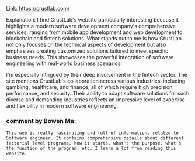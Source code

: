 Link: https://crustlab.com/

Explanation:
I find CrustLab's website particularly interesting because it highlights a modern software development company's comprehensive services, ranging from mobile app development and web development to blockchain and fintech solutions. What stands out to me is how CrustLab not only focuses on the technical aspects of development but also emphasizes creating customized solutions tailored to meet specific business needs. This showcases the powerful integration of software engineering with real-world business scenarios.

I'm especially intrigued by their deep involvement in the fintech sector. The site mentions CrustLab's collaboration across various industries, including gambling, healthcare, and finance, all of which require high precision, performance, and security. Their ability to adapt software solutions for such diverse and demanding industries reflects an impressive level of expertise and flexibility in modern software engineering. 

### comment by Bowen Ma:
    This web is really fascinating and full of informations related to Software engineer. It contains comprehensive details about different factorial level programs, how it starts, what's the purpose, what's the function of the program, etc. I learn a lot from reading this website.